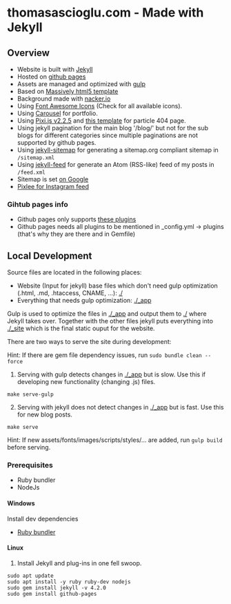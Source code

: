 # thomasascioglu.com - Made with Jekyll

## Overview
* Website is built with [Jekyll](https://jekyllrb.com/)
* Hosted on [github pages](https://pages.github.com/)
* Assets are managed and optimized with [gulp](https://gulpjs.com/)
* Based on [Massively html5 template](https://html5up.net/massively)
* Background made with [nacker.io](https://app.naker.io/?href=Top6)
* Using [Font Awesome Icons](https://fontawesome.com/icons?d=gallery) (Check for all available icons).
* Using [Carousel](https://jekyllcodex.org/without-plugin/slider/#) for portfolio.
* Using [Pixi.js v2.2.5](https://cdnjs.cloudflare.com/ajax/libs/pixi.js/2.2.5/pixi.js) and [this template](https://codepen.io/enricotoniato/pen/gbzJYO) for particle 404 page.
* Using jekyll pagination for the main blog '/blog/' but not for the sub blogs for different categories since multiple paginations are not supported by github pages.
* Using [jekyll-sitemap](https://github.com/jekyll/jekyll-sitemap) for generating a sitemap.org compliant sitemap in `/sitemap.xml`
* Using [jekyll-feed](https://github.com/jekyll/jekyll-feed) for generate an Atom (RSS-like) feed of my posts in `/feed.xml`
* Sitemap is set [on Google](https://search.google.com/search-console/sitemaps?resource_id=sc-domain%3Athomasascioglu.com&hl=en)
* [Pixlee for Instagram feed](https://socialfeed.pixlee.com/)

### Gihtub pages info

* Github pages only supports [these plugins](https://pages.github.com/versions/)
* Github pages needs all plugins to be mentioned in _config.yml -> plugins (that's why they are there and in Gemfile)

## Local Development
Source files are located in the following places:
* Website (Input for jekyll) base files which don't need gulp optimization (.html, .md, .htaccess, CNAME, ...): [./](./)
* Everything that needs gulp optimization: [./_app](./_app/)

Gulp is used to optimize the files in [./_app](./_app/) and output them to [./](./) where Jekyll takes over. Together with the other files jekyll puts everything into [./_site](./_site) which is the final static ouput for the website.

There are two ways to serve the site during development:

Hint: If there are gem file dependency issues, run `sudo bundle clean --force`

1. Serving with gulp detects changes in [./_app](./_app/) but is slow.
Use this if developing new functionality (changing .js) files.
```
make serve-gulp
```

2. Serving with jekyll does not detect changes in [./_app](./_app/) but is fast.
Use this for new blog posts.

```
make serve
```
Hint: If new assets/fonts/images/scripts/styles/... are added, run `gulp build` before serving.

### Prerequisites
* Ruby bundler
* NodeJs

#### Windows
Install dev dependencies
* [Ruby bundler](https://idratherbewriting.com/documentation-theme-jekyll/mydoc_install_jekyll_on_windows.html)


#### Linux
1. Install Jekyll and plug-ins in one fell swoop.
```
sudo apt update
sudo apt install -y ruby ruby-dev nodejs
sudo gem install jekyll -v 4.2.0
sudo gem install github-pages
```
